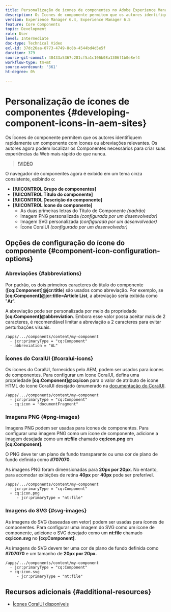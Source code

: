 ```yaml
---
title: Personalização de ícones de componentes no Adobe Experience Manager Sites
description: Os Ícones de componente permitem que os autores identifiquem rapidamente um componente com ícones ou abreviações relevantes. Os autores agora podem localizar os Componentes necessários para criar suas experiências da Web mais rápido do que nunca.
version: Experience Manager 6.4, Experience Manager 6.5
feature: Core Components
topic: Development
role: User
level: Intermediate
doc-type: Technical Video
exl-id: 37dc26aa-0773-4749-8c8b-4544bd4d5e5f
duration: 379
source-git-commit: 48433a5367c281cf5a1c106b08a1306f1b0e8ef4
workflow-type: tm+mt
source-wordcount: '361'
ht-degree: 0%

---
```


# Personalização de ícones de componentes {#developing-component-icons-in-aem-sites}

Os Ícones de componente permitem que os autores identifiquem rapidamente um componente com ícones ou abreviações relevantes. Os autores agora podem localizar os Componentes necessários para criar suas experiências da Web mais rápido do que nunca.

>[!VIDEO](https://video.tv.adobe.com/v/16778?quality=12&learn=on)

O navegador de componentes agora é exibido em um tema cinza consistente, exibindo o:

* **[!UICONTROL Grupo de componentes]**
* **[!UICONTROL Título do componente]**
* **[!UICONTROL Descrição do componente]**
* **[!UICONTROL Ícone do componente]**
   * As duas primeiras letras do Título de Componente *(padrão)*
   * Imagem PNG personalizada *(configurada por um desenvolvedor)*
   * Imagem SVG personalizada *(configurada por um desenvolvedor)*
   * Ícone CoralUI *(configurado por um desenvolvedor)*

## Opções de configuração do ícone do componente {#component-icon-configuration-options}

### Abreviações {#abbreviations}

Por padrão, os dois primeiros caracteres do título do componente (**[cq:Component]@jcr:title**) são usados como abreviação. Por exemplo, se **[cq:Component]@jcr:title=Article List**, a abreviação seria exibida como &quot;**Ar**&quot;.

A abreviação pode ser personalizada por meio da propriedade **[cq:Component]@abbreviation**. Embora esse valor possa aceitar mais de 2 caracteres, é recomendável limitar a abreviação a 2 caracteres para evitar perturbações visuais.

```plain
/apps/.../components/content/my-component
  - jcr:primaryType = "cq:Component"
  - abbreviation = "AL"
```

### Ícones do CoralUI {#coralui-icons}

Os ícones do CoralUI, fornecidos pelo AEM, podem ser usados para ícones de componentes. Para configurar um ícone CoralUI, defina uma propriedade **[cq:Component]@cq:icon** para o valor de atributo de ícone HTML do ícone CoralUI desejado (enumerado na [documentação do CoralUI](https://helpx.adobe.com/experience-manager/6-5/sites/developing/using/reference-materials/coral-ui/coralui3/Coral.Icon.html).

```plain
/apps/.../components/content/my-component
  - jcr:primaryType = "cq:Component"
  - cq:icon = "documentFragment"
```

### Imagens PNG {#png-images}

Imagens PNG podem ser usadas para ícones de componentes. Para configurar uma imagem PNG como um ícone de componente, adicione a imagem desejada como um **nt:file** chamado **cq:icon.png** em **[cq:Component]**.

O PNG deve ter um plano de fundo transparente ou uma cor de plano de fundo definida como **#707070**.

As imagens PNG foram dimensionadas para **20px por 20px**. No entanto, para acomodar exibições de retina **40px** por **40px** pode ser preferível.

```plain
/apps/.../components/content/my-component
  - jcr:primaryType = "cq:Component"
  + cq:icon.png
     - jcr:primaryType = "nt:file"
```

### Imagens do SVG {#svg-images}

As imagens do SVG (baseadas em vetor) podem ser usadas para ícones de componentes. Para configurar uma imagem do SVG como um ícone de componente, adicione o SVG desejado como um **nt:file** chamado **cq:icon.svg** no **[cq:Component]**.

As imagens do SVG devem ter uma cor de plano de fundo definida como **#707070** e um tamanho de **20px por 20px.**

```plain
/apps/.../components/content/my-component
  - jcr:primaryType = "cq:Component"
  + cq:icon.svg
     - jcr:primaryType = "nt:file"
```

## Recursos adicionais {#additional-resources}

* [Ícones CoralUI disponíveis](https://helpx.adobe.com/experience-manager/6-5/sites/developing/using/reference-materials/coral-ui/coralui3/Coral.Icon.html)

